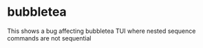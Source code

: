 # bubbletea
This shows a bug affecting bubbletea TUI where nested sequence commands are not sequential
